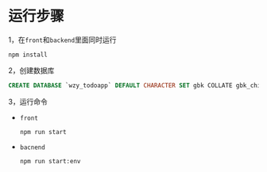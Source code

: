 # 运行步骤

1，在`front`和`backend`里面同时运行

```shell
npm install
```

2，创建数据库

```sql
CREATE DATABASE `wzy_todoapp` DEFAULT CHARACTER SET gbk COLLATE gbk_chinese_ci;
```

3，运行命令

+ `front`

  ```shell
  npm run start
  ```

+ `bacnend`

  ```shell
  npm run start:env
  ```

  